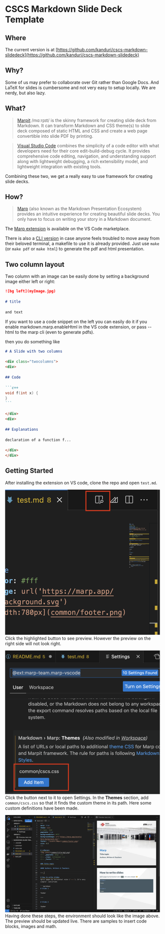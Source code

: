 # CSCS Markdown Slide Deck Template
## Where
The current version is at [https://github.com/kanduri/cscs-markdown-slidedeck](https://github.com/kanduri/cscs-markdown-slidedeck)

## Why?
Some of us may prefer to collaborate over Git rather than Google Docs. And LaTeX for slides is cumbersome and not very easy to setup locally. We are nerdy, but also lazy.

## What?
> [Marpit](https://marpit.marp.app/) /mɑːrpɪt/ is the skinny framework for creating slide deck from Markdown. It can transform Markdown and CSS theme(s) to slide deck composed of static HTML and CSS and create a web page convertible into slide PDF by printing.

> [Visual Studio Code](https://code.visualstudio.com) combines the simplicity of a code editor with what developers need for their core edit-build-debug cycle. It provides comprehensive code editing, navigation, and understanding support along with lightweight debugging, a rich extensibility model, and lightweight integration with existing tools.

Combining these two, we get a really easy to use framework for creating slide decks.

## How?
> [Marp](https://marp.app) (also known as the Markdown Presentation Ecosystem) provides an intuitive experience for creating beautiful slide decks. You only have to focus on writing your story in a Markdown document.

The [Marp extension](https://marketplace.visualstudio.com/items?itemName=marp-team.marp-vscode) is available on the VS Code marketplace. 

There is also a [CLI version](https://github.com/marp-team/marp-cli) in case anyone feels troubled to move away from their beloved terminal, a makefile to use it is already provided.
Just use `make` (or `make pdf` or `make html`) to generate the pdf and html presentation.

## Two column layout

Two column with an image can be easily done by setting a background image either left or right:
```markdown
![bg left](myImage.jpg)

# title

and text
```

If you want to use a code snippet on the left you can easily do it if you
enable markdown.marp.enableHtml in the VS code extension, or pass --html to the marp cli (even to generate pdfs).

then you do something like

````markdown
# A Slide with two columns

<div class="twocolumns">
<div>

## Code

```c++
void f(int x) {
}
```

</div>
<div>

## Explanations

declaration of a function f...

</div>
</div>

````

## Getting Started

After installing the extension on VS code, clone the repo and open `test.md`.

![Preview](docs/preview.png)
Click the highlighted button to see preview. However the preview on the right side will not look right.

![Settings](docs/settings.png)
Click the button next to it to open Settings. In the **Themes** section, add `common/cscs.css` so that it finds the custom theme in its path. Here some custom definitions have been made.

![Environment](docs/environment.png)
Having done these steps, the environment should look like the image above. The preview should be updated live. There are samples to insert code blocks, images and math.

